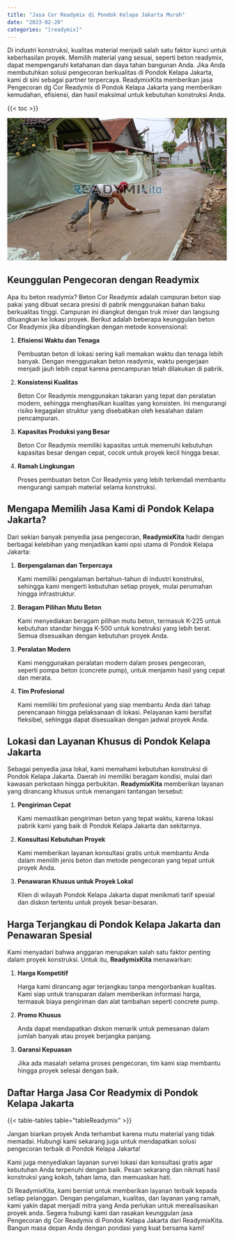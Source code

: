 ```yaml
---
title: "Jasa Cor Readymix di Pondok Kelapa Jakarta Murah"
date: "2023-02-20"
categories: "[readymix]"
---
```


Di industri konstruksi, kualitas material menjadi salah satu faktor kunci untuk keberhasilan proyek. Memilih material yang sesuai, seperti beton readymix, dapat mempengaruhi ketahanan dan daya tahan bangunan Anda. Jika Anda membutuhkan solusi pengecoran berkualitas di Pondok Kelapa Jakarta, kami di sini sebagai partner terpercaya. ReadymixKita memberikan jasa Pengecoran dg Cor Readymix di Pondok Kelapa Jakarta yang memberikan kemudahan, efisiensi, dan hasil maksimal untuk kebutuhan konstruksi Anda.

{{< toc >}}

![Jasa Cor Readymix di Pondok Kelapa Jakarta Murah](/images/readymix/cor-readymix-26.jpg)

## Keunggulan Pengecoran dengan Readymix

Apa itu beton readymix? Beton Cor Readymix adalah campuran beton siap pakai yang dibuat secara presisi di pabrik menggunakan bahan baku berkualitas tinggi. Campuran ini diangkut dengan truk mixer dan langsung dituangkan ke lokasi proyek. Berikut adalah beberapa keunggulan beton Cor Readymix jika dibandingkan dengan metode konvensional:

1. **Efisiensi Waktu dan Tenaga**

   Pembuatan beton di lokasi sering kali memakan waktu dan tenaga lebih banyak. Dengan menggunakan beton readymix, waktu pengerjaan menjadi jauh lebih cepat karena pencampuran telah dilakukan di pabrik.

2. **Konsistensi Kualitas**

   Beton Cor Readymix menggunakan takaran yang tepat dan peralatan modern, sehingga menghasilkan kualitas yang konsisten. Ini mengurangi risiko kegagalan struktur yang disebabkan oleh kesalahan dalam pencampuran.

3. **Kapasitas Produksi yang Besar**

   Beton Cor Readymix memiliki kapasitas untuk memenuhi kebutuhan kapasitas besar dengan cepat, cocok untuk proyek kecil hingga besar.

4. **Ramah Lingkungan**

   Proses pembuatan beton Cor Readymix yang lebih terkendali membantu mengurangi sampah material selama konstruksi.

## Mengapa Memilih Jasa Kami di Pondok Kelapa Jakarta?

Dari sekian banyak penyedia jasa pengecoran, **ReadymixKita** hadir dengan berbagai kelebihan yang menjadikan kami opsi utama di Pondok Kelapa Jakarta:

1. **Berpengalaman dan Terpercaya**

   Kami memiliki pengalaman bertahun-tahun di industri konstruksi, sehingga kami mengerti kebutuhan setiap proyek, mulai perumahan hingga infrastruktur.

2. **Beragam Pilihan Mutu Beton**

   Kami menyediakan beragam pilihan mutu beton, termasuk K-225 untuk kebutuhan standar hingga K-500 untuk konstruksi yang lebih berat. Semua disesuaikan dengan kebutuhan proyek Anda.

3. **Peralatan Modern**

   Kami menggunakan peralatan modern dalam proses pengecoran, seperti pompa beton (concrete pump), untuk menjamin hasil yang cepat dan merata.

4. **Tim Profesional**

   Kami memiliki tim profesional yang siap membantu Anda dari tahap perencanaan hingga pelaksanaan di lokasi. Pelayanan kami bersifat fleksibel, sehingga dapat disesuaikan dengan jadwal proyek Anda.

## Lokasi dan Layanan Khusus di Pondok Kelapa Jakarta

Sebagai penyedia jasa lokal, kami memahami kebutuhan konstruksi di Pondok Kelapa Jakarta. Daerah ini memiliki beragam kondisi, mulai dari kawasan perkotaan hingga perbukitan. **ReadymixKita** memberikan layanan yang dirancang khusus untuk menangani tantangan tersebut:

1. **Pengiriman Cepat**

   Kami memastikan pengiriman beton yang tepat waktu, karena lokasi pabrik kami yang baik di Pondok Kelapa Jakarta dan sekitarnya.

2. **Konsultasi Kebutuhan Proyek**

   Kami memberikan layanan konsultasi gratis untuk membantu Anda dalam memilih jenis beton dan metode pengecoran yang tepat untuk proyek Anda.

3. **Penawaran Khusus untuk Proyek Lokal**

   Klien di wilayah Pondok Kelapa Jakarta dapat menikmati tarif spesial dan diskon tertentu untuk proyek besar-besaran.

## Harga Terjangkau di Pondok Kelapa Jakarta dan Penawaran Spesial

Kami menyadari bahwa anggaran merupakan salah satu faktor penting dalam proyek konstruksi. Untuk itu, **ReadymixKita** menawarkan:

1. **Harga Kompetitif**

   Harga kami dirancang agar terjangkau tanpa mengorbankan kualitas. Kami siap untuk transparan dalam memberikan informasi harga, termasuk biaya pengiriman dan alat tambahan seperti concrete pump.

2. **Promo Khusus**

   Anda dapat mendapatkan diskon menarik untuk pemesanan dalam jumlah banyak atau proyek berjangka panjang.

3. **Garansi Kepuasan**

   Jika ada masalah selama proses pengecoran, tim kami siap membantu hingga proyek selesai dengan baik.

## Daftar Harga Jasa Cor Readymix di Pondok Kelapa Jakarta

{{< table-tables table="tableReadymix" >}}

Jangan biarkan proyek Anda terhambat karena mutu material yang tidak memadai. Hubungi kami sekarang juga untuk mendapatkan solusi pengecoran terbaik di Pondok Kelapa Jakarta!

Kami juga menyediakan layanan survei lokasi dan konsultasi gratis agar kebutuhan Anda terpenuhi dengan baik. Pesan sekarang dan nikmati hasil konstruksi yang kokoh, tahan lama, dan memuaskan hati.

Di ReadymixKita, kami berniat untuk memberikan layanan terbaik kepada setiap pelanggan. Dengan pengalaman, kualitas, dan layanan yang ramah, kami yakin dapat menjadi mitra yang Anda perlukan untuk merealisasikan proyek anda. Segera hubungi kami dan rasakan keunggulan jasa Pengecoran dg Cor Readymix di Pondok Kelapa Jakarta dari ReadymixKita. Bangun masa depan Anda dengan pondasi yang kuat bersama kami!